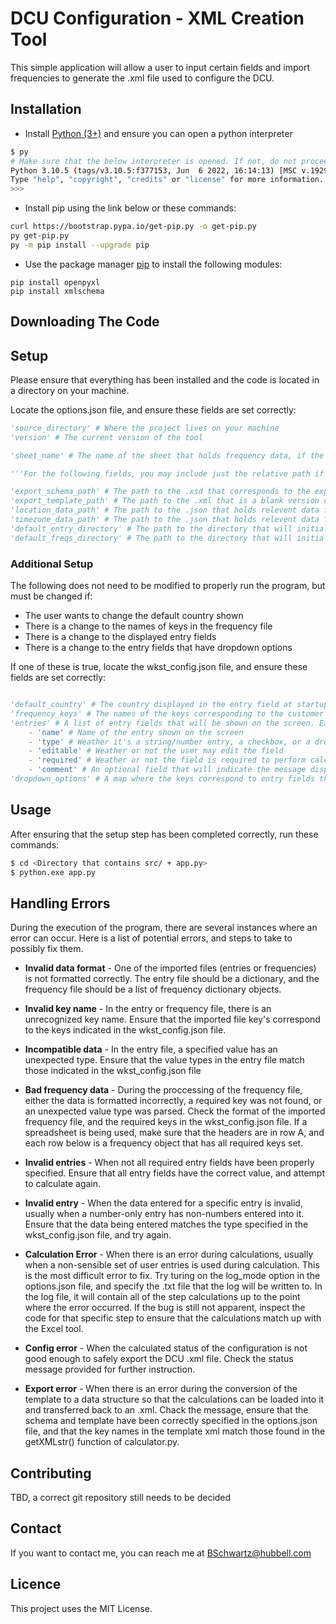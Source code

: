 # DCU Configuration - XML Creation Tool

This simple application will allow a user to input certain fields and import frequencies to generate the .xml file used to configure the DCU.

## **Installation**

- Install [Python (3+)](https://www.python.org/downloads/) and ensure you can open a python interpreter
```bash
$ py
# Make sure that the below interpreter is opened. If not, do not proceed and contact owner.
Python 3.10.5 (tags/v3.10.5:f377153, Jun  6 2022, 16:14:13) [MSC v.1929 64 bit (AMD64)] on win32
Type "help", "copyright", "credits" or "license" for more information.
>>> 
```
- Install pip using the link below or these commands:
```bash
curl https://bootstrap.pypa.io/get-pip.py -o get-pip.py
py get-pip.py
py -m pip install --upgrade pip
```
- Use the package manager [pip](https://pip.pypa.io/en/stable/) to install the following modules:

```console
pip install openpyxl
pip install xmlschema
```

## **Downloading The Code**



## **Setup**

Please ensure that everything has been installed and the code is located in a directory on your machine.

Locate the options.json file, and ensure these fields are set correctly:

```python
'source_directory' # Where the project lives on your machine
'version' # The current version of the tool

'sheet_name' # The name of the sheet that holds frequency data, if the user opts to load frequencies from an Excel workbook

'''For the following fields, you may include just the relative path if they are relative to the indicated source directory'''

'export_schema_path' # The path to the .xsd that corresponds to the exported DCU .xml
'export_template_path' # The path to the .xml that is a blank version of the exported DCU .xml
'location_data_path' # The path to the .json that holds relevent data for locations (city, state, country)
'timezone_data_path' # The path to the .json that holds relevent data for each time zone
'default_entry_directory' # The path to the directory that will initially be used by the user to find and load entry files
'default_freqs_directory' # The path to the directory that will initially be used by the user to find and load frequency files

```

### **Additional Setup** 

The following does not need to be modified to properly run the program, but must be changed if:

- The user wants to change the default country shown
- There is a change to the names of keys in the frequency file
- There is a change to the displayed entry fields
- There is a change to the entry fields that have dropdown options

If one of these is true, locate the wkst_config.json file, and ensure these fields are set correctly:

```python

'default_country' # The country displayed in the entry field at startup
'frequency_keys' # The names of the keys corresponding to the customer name & id, frequency, and frequency use. If these are different in the frequency file that will be imported, change them here
'entries' # A list of entry fields that will be shown on the screen. Each entry field has the following properties:
    - 'name' # Name of the entry shown on the screen
    - 'type' # Weather it's a string/number entry, a checkbox, or a dropdown
    - 'editable' # Weather or not the user may edit the field
    - 'required' # Weather or not the field is required to perform calculations
    - 'comment' # An optional field that will indicate the message displayed if the user clicks on the entry's info button
'dropdown_options' # A map where the keys correspond to entry fields that have dropdown options, and values indicating what the dropdown options are. If the options are defined in another file, it is set to null.
```

## **Usage**

After ensuring that the setup step has been completed correctly, run these commands:

```bash
$ cd <Directory that contains src/ + app.py>
$ python.exe app.py
```

## **Handling Errors**

During the execution of the program, there are several instances where an error can occur. Here is a list of potential errors, and steps to take to possibly fix them.

- **Invalid data format** - One of the imported files (entries or frequencies) is not formatted correctly. The entry file should be a dictionary, and the frequency file should be a list of frequency dictionary objects.

- **Invalid key name** - In the entry or frequency file, there is an unrecognized key name. Ensure that the imported file key's correspond to the keys indicated in the wkst_config.json file.

- **Incompatible data** - In the entry file, a specified value has an unexpected type. Ensure that the value types in the entry file match those indicated in the wkst_config.json file

- **Bad frequency data** - During the proccessing of the frequency file, either the data is formatted incorrectly, a required key was not found, or an unexpected value type was parsed. Check the format of the imported frequency file, and the required keys in the wkst_config.json file. If a spreadsheet is being used, make sure that the headers are in row A, and each row below is a frequency object that has all required keys set.

- **Invalid entries** - When not all required entry fields have been properly specified. Ensure that all entry fields have the correct value, and attempt to calculate again.

- **Invalid entry** - When the data entered for a specific entry is invalid, usually when a number-only entry has non-numbers entered into it. Ensure that the data being entered matches the type specified in the wkst_config.json file, and try again.

- **Calculation Error** - When there is an error during calculations, usually when a non-sensible set of user entries is used during calculation. This is the most difficult error to fix. Try turing on the log_mode option in the options.json file, and specify the .txt file that the log will be written to. In the log file, it will contain all of the step calculations up to the point where the error occurred. If the bug is still not apparent, inspect the code for that specific step to ensure that the calculations match up with the Excel tool. 

- **Config error** - When the calculated status of the configuration is not good enough to safely export the DCU .xml file. Check the status message provided for further instruction.

- **Export error** - When there is an error during the conversion of the template to a data structure so that the calculations can be loaded into it and transferred back to an .xml. Chack the message, ensure that the schema and template have been correctly specified in the options.json file, and that the key names in the template xml match those found in the getXMLstr() function of calculator.py.

## **Contributing**

TBD, a correct git repository still needs to be decided

## **Contact**

If you want to contact me, you can reach me at BSchwartz@hubbell.com

## **Licence**

This project uses the MIT License.